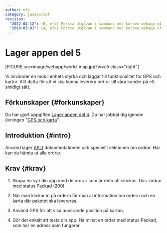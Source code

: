 ```yaml
---
author: efo
category: javascript
revision:
  "2022-04-12": (B, efo) Första utgåvan i samband med kursen webapp v4.
  "2018-03-01": (A, efo) Första utgåvan i samband med kursen webapp v3.
...
```

Lager appen del 5
==================================

[FIGURE src=image/webapp/world-map.jpg?w=c5 class="right"]

Vi använder en mobil enhets styrka och läggar till funktionalitet för GPS och kartor. Allt detta för att vi ska kunna leverera ordrar till våra kunder på ett smidigt sätt.



<!--more-->



Förkunskaper {#forkunskaper}
-----------------------
Du har gjort uppgiften [Lager appen del 4](uppgift/lager-appen-del-4). Du har jobbat dig igenom övningen "[GPS och karta](kunskap/gps-och-karta-v2)".



Introduktion {#intro}
-----------------------

Använd lager [API:t](https://lager.emilfolino.se/v2) dokumentationen och speciellt sektionen om ordrar. Här kan du hämta ut alla ordrar.



Krav {#krav}
-----------------------

1. Skapa en vy i din app med de ordrar som är redo att skickas. Dvs. ordrar med status Packad (200).

1. När man klickar in på ordern får man al information om ordern och en karta där paketet ska levereras.

1. Använd GPS för att visa nuvarande position på kartan.

1. Gör det enkelt att testa din app. Ha minst en order med status Packad, som har en adress som fungerar.
